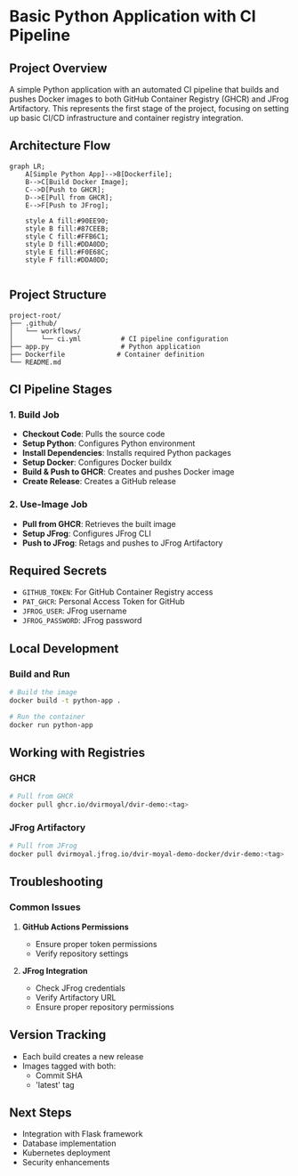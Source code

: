# Basic Python Application with CI Pipeline

## Project Overview
A simple Python application with an automated CI pipeline that builds and pushes Docker images to both GitHub Container Registry (GHCR) and JFrog Artifactory. This represents the first stage of the project, focusing on setting up basic CI/CD infrastructure and container registry integration.

## Architecture Flow

```mermaid
graph LR;
    A[Simple Python App]-->B[Dockerfile];
    B-->C[Build Docker Image];
    C-->D[Push to GHCR];
    D-->E[Pull from GHCR];
    E-->F[Push to JFrog];
    
    style A fill:#90EE90;
    style B fill:#87CEEB;
    style C fill:#FFB6C1;
    style D fill:#DDA0DD;
    style E fill:#F0E68C;
    style F fill:#DDA0DD;
    
```

## Project Structure
```
project-root/
├── .github/
│   └── workflows/
│       └── ci.yml          # CI pipeline configuration
├── app.py                  # Python application
├── Dockerfile             # Container definition
└── README.md
```

## CI Pipeline Stages

### 1. Build Job
- **Checkout Code**: Pulls the source code
- **Setup Python**: Configures Python environment
- **Install Dependencies**: Installs required Python packages
- **Setup Docker**: Configures Docker buildx
- **Build & Push to GHCR**: Creates and pushes Docker image
- **Create Release**: Creates a GitHub release

### 2. Use-Image Job
- **Pull from GHCR**: Retrieves the built image
- **Setup JFrog**: Configures JFrog CLI
- **Push to JFrog**: Retags and pushes to JFrog Artifactory

## Required Secrets
- `GITHUB_TOKEN`: For GitHub Container Registry access
- `PAT_GHCR`: Personal Access Token for GitHub
- `JFROG_USER`: JFrog username
- `JFROG_PASSWORD`: JFrog password

## Local Development
### Build and Run
```bash
# Build the image
docker build -t python-app .

# Run the container
docker run python-app
```

## Working with Registries
### GHCR
```bash
# Pull from GHCR
docker pull ghcr.io/dvirmoyal/dvir-demo:<tag>
```

### JFrog Artifactory
```bash
# Pull from JFrog
docker pull dvirmoyal.jfrog.io/dvir-moyal-demo-docker/dvir-demo:<tag>
```

## Troubleshooting
### Common Issues
1. **GitHub Actions Permissions**
   - Ensure proper token permissions
   - Verify repository settings

2. **JFrog Integration**
   - Check JFrog credentials
   - Verify Artifactory URL
   - Ensure proper repository permissions

## Version Tracking
- Each build creates a new release
- Images tagged with both:
  - Commit SHA
  - 'latest' tag

## Next Steps
- Integration with Flask framework
- Database implementation
- Kubernetes deployment
- Security enhancements

